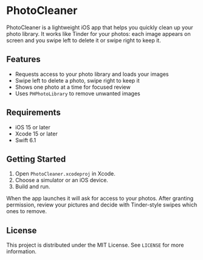 # PhotoCleaner

PhotoCleaner is a lightweight iOS app that helps you quickly clean up your photo library. It works like Tinder for your photos: each image appears on screen and you swipe left to delete it or swipe right to keep it.

## Features
- Requests access to your photo library and loads your images
- Swipe left to delete a photo, swipe right to keep it
- Shows one photo at a time for focused review
- Uses `PHPhotoLibrary` to remove unwanted images

## Requirements
- iOS 15 or later
- Xcode 15 or later
- Swift 6.1

## Getting Started
1. Open `PhotoCleaner.xcodeproj` in Xcode.
2. Choose a simulator or an iOS device.
3. Build and run.

When the app launches it will ask for access to your photos. After granting permission, review your pictures and decide with Tinder-style swipes which ones to remove.

## License
This project is distributed under the MIT License. See `LICENSE` for more information.

